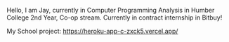<!---
zxck5/zxck5 is a ✨ special ✨ repository because its `README.md` (this file) appears on your GitHub profile.
You can click the Preview link to take a look at your changes.
--->

Hello, I am Jay, currently in Computer Programming Analysis in Humber College 2nd Year, Co-op stream.
Currently in contract internship in Bitbuy!


My School project:
https://heroku-app-c-zxck5.vercel.app/ 
